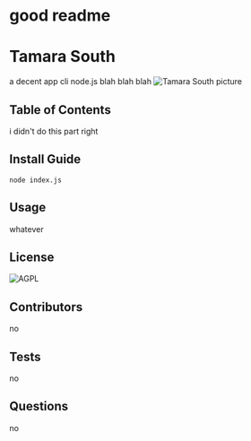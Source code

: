 # good readme
# Tamara South
a decent app cli node.js blah blah blah
![Tamara South picture](https://avatars2.githubusercontent.com/u/60523597?v=4)
## **Table of Contents** 
i didn't do this part right
## **Install Guide** 
```node index.js```
## **Usage** 
whatever
## **License** 
![AGPL](https://img.shields.io/badge/license-AGPL-blue.svg)
## **Contributors** 
no
## **Tests** 
no
## **Questions**
no
